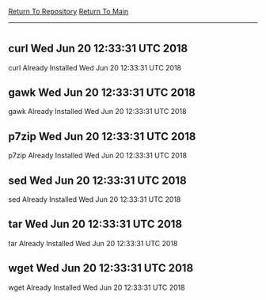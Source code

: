 [Return To Repository](https://github.com/deathbybandaid/piholeparser/)
[Return To Main](https://github.com/deathbybandaid/piholeparser/blob/master/RecentRunLogs/Mainlog.md)
____________________________________
# 
## curl Wed Jun 20 12:33:31 UTC 2018
curl Already Installed Wed Jun 20 12:33:31 UTC 2018
## gawk Wed Jun 20 12:33:31 UTC 2018
gawk Already Installed Wed Jun 20 12:33:31 UTC 2018
## p7zip Wed Jun 20 12:33:31 UTC 2018
p7zip Already Installed Wed Jun 20 12:33:31 UTC 2018
## sed Wed Jun 20 12:33:31 UTC 2018
sed Already Installed Wed Jun 20 12:33:31 UTC 2018
## tar Wed Jun 20 12:33:31 UTC 2018
tar Already Installed Wed Jun 20 12:33:31 UTC 2018
## wget Wed Jun 20 12:33:31 UTC 2018
wget Already Installed Wed Jun 20 12:33:31 UTC 2018

